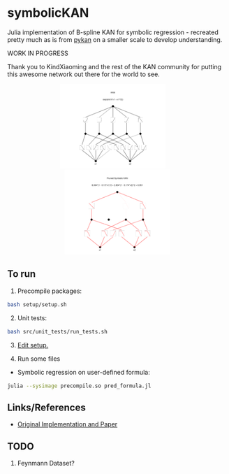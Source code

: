 # symbolicKAN

Julia implementation of B-spline KAN for symbolic regression - recreated pretty much as is from [pykan](https://github.com/KindXiaoming/pykan) on a smaller scale to develop understanding.

WORK IN PROGRESS 

Thank you to KindXiaoming and the rest of the KAN community for putting this awesome network out there for the world to see.

<p align="center">
<img src="figures/symbolic_test.png" alt="KAN Network" width="48%" style="padding-right: 20px;">
<img src="figures/symbolic_test_pruned.png" alt="Pruned KAN Network" width="48%">
</p>


## To run

1. Precompile packages:

```bash
bash setup/setup.sh
```

2. Unit tests:

```bash
bash src/unit_tests/run_tests.sh
```

3. [Edit setup.](config/config.ini)


4. Run some files

- Symbolic regression on user-defined formula:

```bash
julia --sysimage precompile.so pred_formula.jl
```

## Links/References

- [Original Implementation and Paper](https://arxiv.org/abs/2404.19756)

## TODO

1. Feynmann Dataset?



